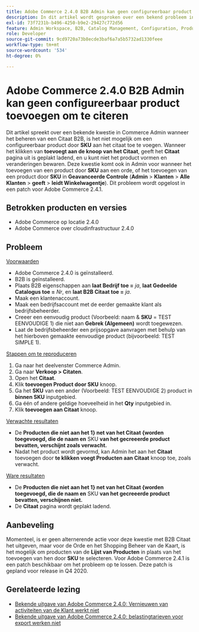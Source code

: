 ```yaml
---
title: Adobe Commerce 2.4.0 B2B Admin kan geen configureerbaar product toevoegen om te citeren
description: In dit artikel wordt gesproken over een bekend probleem in Commerce Admin bij het beheren van een B2B-offerte. Het is niet mogelijk een configureerbaar product door **SKU** aan het aanhalingsteken toe te voegen. Wanneer u op de knop **Toevoegen aan offerte** klikt, blijft de bewerkingspagina **Offerte** vastzitten en kunt u het product niet configureren en wijzigingen opslaan. Dit probleem doet zich ook voor in Admin wanneer u een product van **SKU** aan een bestelling toevoegt of een product van **SKU** in **Advanced Checkout** (**Admin**** amp;gt; **Klanten**** amp;gt; **Alle Klanten*** amp;gt; **Klant bewerken******). Dit probleem wordt opgelost in een patch voor Adobe Commerce 2.4.1.
exl-id: 73f7231b-b496-4250-b9e2-29427c772d56
feature: Admin Workspace, B2B, Catalog Management, Configuration, Products, Quotes
role: Developer
source-git-commit: 9cd9720a73b8ecde3baf6a7a5b5732ad1330feee
workflow-type: tm+mt
source-wordcount: '534'
ht-degree: 0%

---
```


# Adobe Commerce 2.4.0 B2B Admin kan geen configureerbaar product toevoegen om te citeren

Dit artikel spreekt over een bekende kwestie in Commerce Admin wanneer het beheren van een Citaat B2B, is het niet mogelijk om een configureerbaar product door **SKU** aan het citaat toe te voegen. Wanneer het klikken van **toevoegt aan de knoop van het Citaat**, geeft het **Citaat** pagina uit is geplakt ladend, en u kunt niet het product vormen en veranderingen bewaren. Deze kwestie komt ook in Admin voor wanneer het toevoegen van een product door **SKU** aan een orde, of het toevoegen van een product door **SKU** in **Geavanceerde Controle** (**Admin** > **Klanten** > **Alle Klanten** > **geeft** > **leidt Winkelwagentje**). Dit probleem wordt opgelost in een patch voor Adobe Commerce 2.4.1.

## Betrokken producten en versies

* Adobe Commerce op locatie 2.4.0
* Adobe Commerce over cloudinfrastructuur 2.4.0

## Probleem

<u> Voorwaarden </u>

* Adobe Commerce 2.4.0 is geïnstalleerd.
* B2B is geïnstalleerd.
* Plaats B2B eigenschappen aan **laat Bedrijf toe =** *ja*, **laat Gedeelde Catalogus toe =** *Nr*, en **laat B2B Citaat toe =** *ja*.
* Maak een klantenaccount.
* Maak een bedrijfsaccount met de eerder gemaakte klant als bedrijfsbeheerder.
* Creeer een eenvoudig product (Voorbeeld: naam &amp; **SKU** = TEST EENVOUDIGE 1) die niet aan **Gebrek (Algemeen)** wordt toegewezen.
* Laat de bedrijfsbeheerder een prijsopgave aanvragen met behulp van het hierboven gemaakte eenvoudige product (bijvoorbeeld: TEST SIMPLE 1).

<u> Stappen om te reproduceren </u>

1. Ga naar het deelvenster Commerce Admin.
1. Ga naar **Verkoop > Citaten**.
1. Open het **Citaat**.
1. Klik **toevoegen Product door SKU** knoop.
1. Ga het **SKU** van een ander (Voorbeeld: TEST EENVOUDIGE 2) product in **binnen SKU** inputgebied.
1. Ga één of andere geldige hoeveelheid in het **Qty** inputgebied in.
1. Klik **toevoegen aan Citaat** knoop.

<u> Verwachte resultaten </u>

* De **Producten die niet aan het 1} net van het Citaat {worden toegevoegd, die de naam en** SKU **van het gecreeerde product bevatten, verschijnt zoals verwacht.**
* Nadat het product wordt gevormd, kan Admin het aan het **Citaat** toevoegen door **te klikken voegt Producten aan Citaat** knoop toe, zoals verwacht.

<u> Ware resultaten </u>

* De **Producten die niet aan het 1} net van het Citaat {worden toegevoegd, die de naam en** SKU **van het gecreeerde product bevatten, verschijnen niet.**
* De **Citaat** pagina wordt geplakt ladend.

## Aanbeveling

Momenteel, is er geen alternerende actie voor deze kwestie met B2B Citaat het uitgeven, maar voor de Orde en het Shopping Beheer van de Kaart, is het mogelijk om producten van de **Lijst van Producten** in plaats van het toevoegen van hen door **SKU** te selecteren. Voor Adobe Commerce 2.4.1 is een patch beschikbaar om het probleem op te lossen. Deze patch is gepland voor release in Q4 2020.

## Gerelateerde lezing

* [Bekende uitgave van Adobe Commerce 2.4.0: Vernieuwen van activiteiten van de Klant werkt niet](/help/troubleshooting/miscellaneous/magento-2-4-0-refresh-on-customer-activities-does-not-work.md)
* [Bekende uitgave van Adobe Commerce 2.4.0: belastingtarieven voor export werken niet](/help/troubleshooting/miscellaneous/magento-2-4-0-known-issue-export-tax-rates-does-not-work.md)

